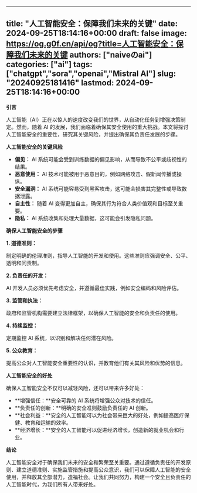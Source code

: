 
---
title: "人工智能安全：保障我们未来的关键"
date: 2024-09-25T18:14:16+00:00
draft: false
image: https://og.g0f.cn/api/og?title=人工智能安全：保障我们未来的关键
authors: ["naiveのai"]
categories: ["ai"]
tags: ["chatgpt","sora","openai","Mistral AI"]
slug: "20240925181416"
lastmod: 2024-09-25T18:14:16+00:00
---
**引言**

人工智能（AI）正在以惊人的速度改变我们的世界，从自动化任务到增强决策制定。然而，随着 AI 的发展，我们面临着确保其安全使用的重大挑战。本文将探讨人工智能安全的重要性，研究其关键风险，并提出确保其负责任发展的步骤。

**人工智能安全的关键风险**

* **偏见：** AI 系统可能会受到训练数据的偏见影响，从而导致不公平或歧视性的结果。
* **恶意使用：** AI 技术可能被用于恶意目的，例如网络攻击、假新闻传播或操纵。
* **安全漏洞：** AI 系统可能容易受到黑客攻击，这可能会损害其完整性或导致数据泄露。
* **自主性：** 随着 AI 变得更加自主，确保其行为符合人类价值观和目标至关重要。
* **隐私：** AI 系统收集和处理大量数据，这可能会引发隐私问题。

**确保人工智能安全的步骤**

**1. 道德准则：**

制定明确的伦理准则，指导人工智能的开发和使用。这些准则应强调安全、公平、透明和问责制。

**2. 负责任的开发：**

AI 开发人员必须优先考虑安全，并遵循最佳实践，例如安全编码和风险评估。

**3. 监管和执法：**

政府和监管机构需要建立法律框架，以确保人工智能的安全和负责任的使用。

**4. 持续监控：**

定期监控 AI 系统，以识别和解决任何潜在风险。

**5. 公众教育：**

提高公众对人工智能安全重要性的认识，并教育他们有关其风险和优势的信息。

**人工智能安全的好处**

确保人工智能安全不仅可以减轻风险，还可以带来许多好处：

* **增强信任：**安全可靠的 AI 系统将增强公众对技术的信任。
* **负责任的创新：**明确的安全准则鼓励负责任的 AI 创新。
* **社会利益：**安全的人工智能可以为社会带来巨大的好处，例如提高医疗保健、教育和运输的效率。
* **经济增长：**安全的人工智能可以促进经济增长，创造新的就业机会和行业。

**结论**

人工智能安全对于确保我们未来的安全和繁荣至关重要。通过遵循负责任的开发原则、建立道德准则、实施监管措施和提高公众意识，我们可以保障人工智能的安全使用，并释放其全部潜力，造福社会。让我们共同努力，构建一个安全且负责任的人工智能时代，为我们所有人带来好处。
